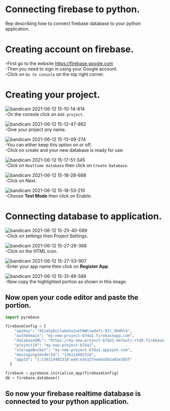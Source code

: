 # Connecting firebase to python.
Rep describing how to connect firebase database to your python application.

# Creating account on firebase.
-First go to the website https://firebase.google.com \
-Then you need to sign in using your Google account.\
-Click on `Go to console` on the top right corner.

# Creating your project.
![bandicam 2021-06-12 15-10-14-814](https://user-images.githubusercontent.com/68690233/121772002-6975f780-cb90-11eb-8a26-5f02d35c5f2e.jpg)\
-On the console click on `Add project`.


![bandicam 2021-06-12 15-12-47-862](https://user-images.githubusercontent.com/68690233/121772085-ec974d80-cb90-11eb-9f17-180482862465.jpg)\
-Give your project any name.


![bandicam 2021-06-12 15-13-09-274](https://user-images.githubusercontent.com/68690233/121772097-fb7e0000-cb90-11eb-942c-96ca0fc31029.jpg)\
-You can either keep this option on or off.\
-Click on create and your new database is ready for use.


![bandicam 2021-06-12 15-17-51-345](https://user-images.githubusercontent.com/68690233/121772205-9f67ab80-cb91-11eb-93a9-1ff0696ce149.jpg)\
-Click on `Realtime database` then click on `Create Database`.


![bandicam 2021-06-12 15-18-28-688](https://user-images.githubusercontent.com/68690233/121772258-ee154580-cb91-11eb-9521-b1d2cedd3ac7.jpg)\
-Click on Next.


![bandicam 2021-06-12 15-18-53-210](https://user-images.githubusercontent.com/68690233/121772267-008f7f00-cb92-11eb-87af-b94df7d98f88.jpg)\
-Choose **Test Mode** then click on Enable.


# Connecting database to application.
![bandicam 2021-06-12 15-25-40-089](https://user-images.githubusercontent.com/68690233/121772437-fae66900-cb92-11eb-9b05-c7faa547be35.jpg)\
-Click on settings then Project Settings.


![bandicam 2021-06-12 15-27-26-368](https://user-images.githubusercontent.com/68690233/121772456-12bded00-cb93-11eb-82ac-1b7c6dfd004b.jpg)\
-Click on the HTML icon.


![bandicam 2021-06-12 15-27-53-907](https://user-images.githubusercontent.com/68690233/121772473-249f9000-cb93-11eb-97ac-d8dce22d2d8b.jpg)\
-Enter your app name then click on **Register App**.


![bandicam 2021-06-12 15-31-48-588](https://user-images.githubusercontent.com/68690233/121772512-66c8d180-cb93-11eb-9954-5cff8bd795c1.jpg)\
-Now copy the highlighted portion as shown in this image.

<h2><strong>Now open your code editor and paste the portion.</strong></h2>

```python
import pyrebase

firebaseConfig = {
    "apiKey": "AIzaSyDcLtabuhx2uzPAWtiwdaTx-9Il_XkHht4",
    "authDomain": "my-new-project-b7da1.firebaseapp.com",
    "databaseURL": "https://my-new-project-b7da1-default-rtdb.firebaseio.com",  #Python accepts dictionary keys as strings so you will have to make them string using quotes.
    "projectId": "my-new-project-b7da1",
    "storageBucket": "my-new-project-b7da1.appspot.com",
    "messagingSenderId": "136114402318",
    "appId": "1:136114402318:web:e3e327eeeba5b2a83e385f"
  }

firebase = pyrebase.initialize_app(firebaseConfig)
db = firebase.database()
```

<h2><strong>So now your firebase realtime database is connected to your python application.</strong></h2>

